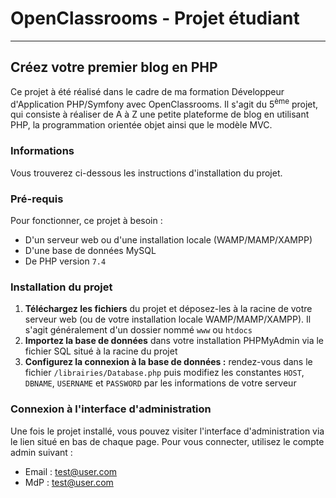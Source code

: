 # OpenClassrooms - Projet étudiant

***

## Créez votre premier blog en PHP


Ce projet à été réalisé dans le cadre de ma formation Développeur d'Application PHP/Symfony avec OpenClassrooms.
Il s'agit du 5<sup>ème</sup> projet, qui consiste à réaliser de A à Z une petite plateforme de blog en utilisant PHP, la programmation orientée objet ainsi que le modèle MVC.


### Informations

Vous trouverez ci-dessous les instructions d'installation du projet.


### Pré-requis

Pour fonctionner, ce projet à besoin :

* D'un serveur web ou d'une installation locale (WAMP/MAMP/XAMPP)
* D'une base de données MySQL
* De PHP version <code>7.4</code>


### Installation du projet

1. **Téléchargez les fichiers** du projet et déposez-les à la racine de votre serveur web (ou de votre installation locale WAMP/MAMP/XAMPP). Il s'agit généralement d'un dossier nommé <code>www</code> ou <code>htdocs</code>
2. **Importez la base de données** dans votre installation PHPMyAdmin via le fichier SQL situé à la racine du projet
3. **Configurez la connexion à la base de données :** rendez-vous dans le fichier <code>/librairies/Database.php</code> puis modifiez les constantes <code>HOST</code>, <code>DBNAME</code>, <code>USERNAME</code> et <code>PASSWORD</code> par les informations de votre serveur


### Connexion à l'interface d'administration 

Une fois le projet installé, vous pouvez visiter l'interface d'administration via le lien situé en bas de chaque page.
Pour vous connecter, utilisez le compte admin suivant :

* Email : test@user.com
* MdP : test@user.com
